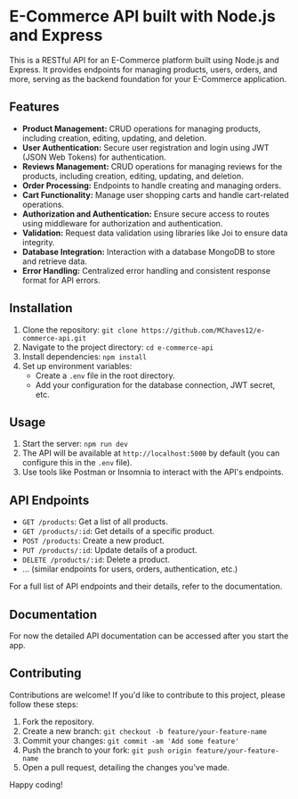 # E-Commerce API built with Node.js and Express

This is a RESTful API for an E-Commerce platform built using Node.js and Express. It provides endpoints for managing products, users, orders, and more, serving as the backend foundation for your E-Commerce application.

## Features

- **Product Management:** CRUD operations for managing products, including creation, editing, updating, and deletion.
- **User Authentication:** Secure user registration and login using JWT (JSON Web Tokens) for authentication.
- **Reviews Management:** CRUD operations for managing reviews for the products, including creation, editing, updating, and deletion.
- **Order Processing:** Endpoints to handle creating and managing orders.
- **Cart Functionality:** Manage user shopping carts and handle cart-related operations.
- **Authorization and Authentication:** Ensure secure access to routes using middleware for authorization and authentication.
- **Validation:** Request data validation using libraries like Joi to ensure data integrity.
- **Database Integration:** Interaction with a database MongoDB to store and retrieve data.
- **Error Handling:** Centralized error handling and consistent response format for API errors.

## Installation

1. Clone the repository: `git clone https://github.com/MChaves12/e-commerce-api.git`
2. Navigate to the project directory: `cd e-commerce-api`
3. Install dependencies: `npm install`
4. Set up environment variables:
   - Create a `.env` file in the root directory.
   - Add your configuration for the database connection, JWT secret, etc.

## Usage

1. Start the server: `npm run dev`
2. The API will be available at `http://localhost:5000` by default (you can configure this in the `.env` file).
3. Use tools like Postman or Insomnia to interact with the API's endpoints.

## API Endpoints

- `GET /products`: Get a list of all products.
- `GET /products/:id`: Get details of a specific product.
- `POST /products`: Create a new product.
- `PUT /products/:id`: Update details of a product.
- `DELETE /products/:id`: Delete a product.
- ... (similar endpoints for users, orders, authentication, etc.)

For a full list of API endpoints and their details, refer to the documentation.

## Documentation

For now the detailed API documentation can be accessed after you start the app.

## Contributing

Contributions are welcome! If you'd like to contribute to this project, please follow these steps:

1. Fork the repository.
2. Create a new branch: `git checkout -b feature/your-feature-name`
3. Commit your changes: `git commit -am 'Add some feature'`
4. Push the branch to your fork: `git push origin feature/your-feature-name`
5. Open a pull request, detailing the changes you've made.

Happy coding!
